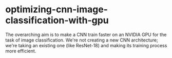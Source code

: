 # optimizing-cnn-image-classification-with-gpu
The overarching aim is to make a CNN train faster on an NVIDIA GPU for the task of image classification.  We're not creating a new CNN architecture; we're taking an existing one (like ResNet-18) and making its training process more efficient.
